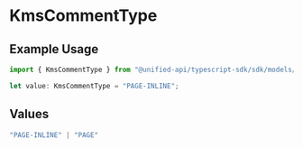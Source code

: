 # KmsCommentType

## Example Usage

```typescript
import { KmsCommentType } from "@unified-api/typescript-sdk/sdk/models/shared";

let value: KmsCommentType = "PAGE-INLINE";
```

## Values

```typescript
"PAGE-INLINE" | "PAGE"
```